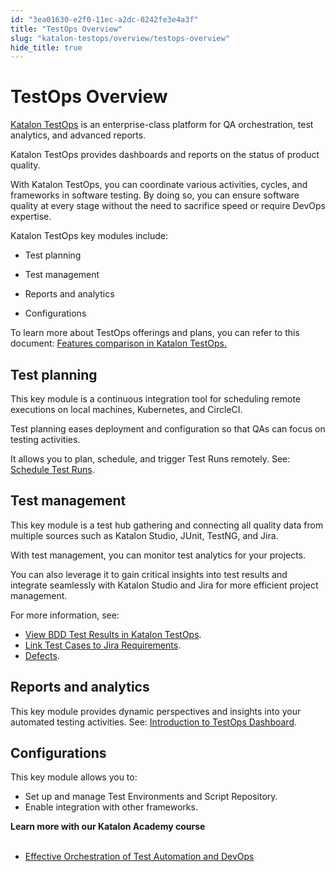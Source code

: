 ```yaml
---
id: "3ea01630-e2f0-11ec-a2dc-0242fe3e4a3f"
title: "TestOps Overview"
slug: "katalon-testops/overview/testops-overview"
hide_title: true
---
```


# <a id="id" class="anchor_top_offset"/><a id="ariaid-title1" class="anchor_top_offset"/>TestOps Overview

<p xmlns="http://www.w3.org/1999/xhtml" className="p"><a className="xref j-external-link" href="https://testops.katalon.io/home" target="_blank">Katalon TestOps</a> is an enterprise-class platform for QA orchestration, test analytics, and advanced reports.</p> 
<p xmlns="http://www.w3.org/1999/xhtml" className="p">Katalon TestOps provides dashboards and reports on the status of product quality.</p> 
<p xmlns="http://www.w3.org/1999/xhtml" className="p">With Katalon TestOps, you can coordinate various activities, cycles, and frameworks in software testing. By doing so, you can ensure software quality at every stage without the need to sacrifice speed or require DevOps expertise.</p> 
<div xmlns="http://www.w3.org/1999/xhtml" className="p">Katalon TestOps key modules include:<ul className="ul"><li className="li"><p className="p">Test planning</p></li><li className="li"><p className="p">Test management</p></li><li className="li"><p className="p">Reports and analytics</p></li><li className="li"><p className="p">Configurations</p></li></ul></div>
<p xmlns="http://www.w3.org/1999/xhtml" className="p">To learn more about TestOps offerings and plans, you can refer to this document: <a className="xref" href="/docs/legacy/products-and-licenses/katalon-testops-subscriptions/pricing-and-feature-comparisons">Features comparison in <span className="ph">Katalon TestOps</span>.</a></p> 
    

## <a id="id_1" class="anchor_top_offset"/>Test planning

    
      
<p xmlns="http://www.w3.org/1999/xhtml" className="p">This key module is a continuous integration tool for scheduling   remote executions on local machines, Kubernetes, and CircleCI.</p> 
      
<p xmlns="http://www.w3.org/1999/xhtml" className="p">Test planning eases deployment and configuration so that QAs can   focus on testing activities.</p> 
      
<p xmlns="http://www.w3.org/1999/xhtml" className="p">It allows you to plan, schedule, and trigger Test Runs remotely.   See: <a className="xref" href="/docs/legacy/katalon-testops/test-planning/schedules/schedule-test-runs">Schedule     Test Runs</a>.</p> 
    
  
    

## <a id="id_2" class="anchor_top_offset"/>Test management

    
      
<p xmlns="http://www.w3.org/1999/xhtml" className="p">This key module is a test hub gathering and connecting all   quality data from multiple sources such as Katalon Studio, JUnit,   TestNG, and Jira.</p> 
      
<p xmlns="http://www.w3.org/1999/xhtml" className="p">With test management, you can monitor test analytics for your   projects.</p> 
      
<p xmlns="http://www.w3.org/1999/xhtml" className="p">You can also leverage it to gain critical insights into test   results and integrate seamlessly with Katalon Studio and Jira for   more efficient project management.</p> 
      
<p xmlns="http://www.w3.org/1999/xhtml" className="p">For more information, see:</p> 
      
<ul xmlns="http://www.w3.org/1999/xhtml" className="ul">   <li className="li">     <a className="xref" href="/docs/legacy/katalon-testops/test-management/view-bdd-test-results">View       BDD Test Results in Katalon TestOps</a>.</li>   <li className="li">     <a className="xref" href="/docs/legacy/katalon-testops/test-management/link-test-cases-to-jira-requirements">Link       Test Cases to Jira Requirements</a>.</li>   <li className="li">     <a className="xref" href="/docs/legacy/katalon-testops/test-management/link-test-runs-to-jira-defects">Defects</a>.</li> </ul> 
    
  
    

## <a id="id_3" class="anchor_top_offset"/>Reports and analytics

    
      
<p xmlns="http://www.w3.org/1999/xhtml" className="p">This key module provides dynamic perspectives and insights into   your automated testing activities. See: <a className="xref" href="/docs/legacy/katalon-testops/reporting/view-testops-dashboard/testops-dashboard-overview">Introduction     to TestOps Dashboard</a>.</p> 
    
  

## <a id="id_4" class="anchor_top_offset"/>Configurations

<p xmlns="http://www.w3.org/1999/xhtml" className="p">This key module allows you to:</p> 
<ul xmlns="http://www.w3.org/1999/xhtml" className="ul"><li className="li">Set up and manage Test Environments and Script Repository. </li><li className="li">Enable integration with other frameworks.<p className="p" /></li></ul> 
<nav xmlns="http://www.w3.org/1999/xhtml" role="navigation" className="related-links"><div className="linklist"><strong>Learn more with our Katalon Academy course</strong><br /><br /><ul className="linklist"><li className="linklist"><a className="link" href="#" target="_blank">Effective Orchestration of Test Automation and DevOps</a></li></ul></div></nav> 
